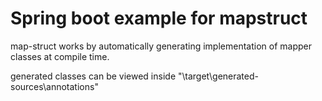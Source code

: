 # Spring boot example for mapstruct

map-struct works by automatically generating implementation of mapper classes at compile time.

generated classes can be viewed inside "\target\generated-sources\annotations"